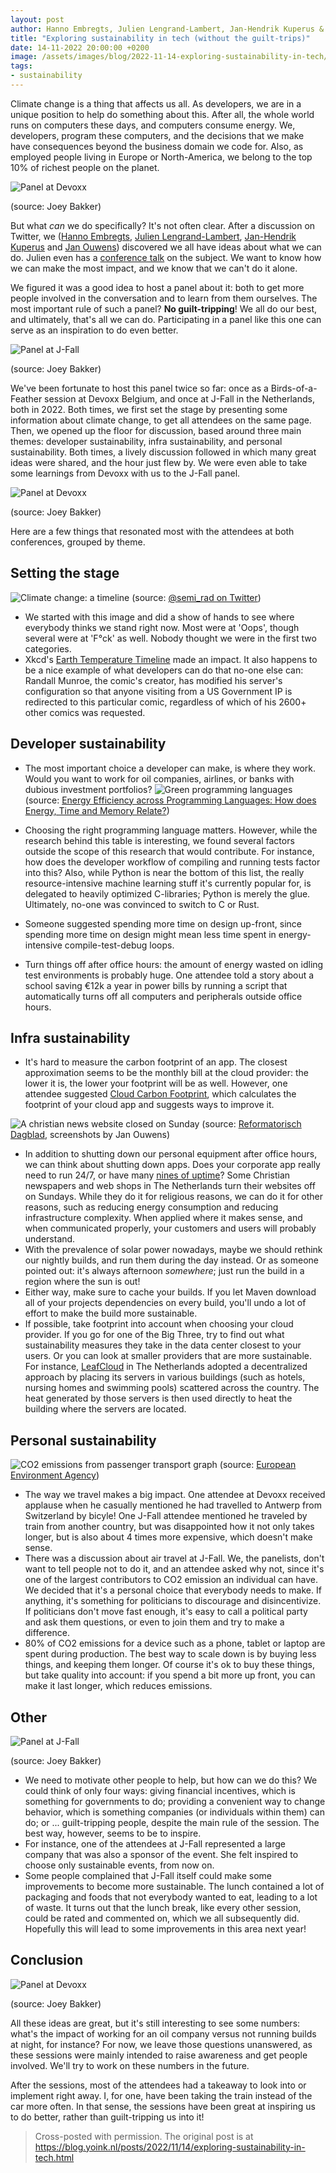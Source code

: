 ```yaml
---
layout: post
author: Hanno Embregts, Julien Lengrand-Lambert, Jan-Hendrik Kuperus & Jan Ouwens
title: "Exploring sustainability in tech (without the guilt-trips)"
date: 14-11-2022 20:00:00 +0200
image: /assets/images/blog/2022-11-14-exploring-sustainability-in-tech/IMG_1142.JPG
tags: 
- sustainability
---
```


Climate change is a thing that affects us all. As developers, we are in a unique position to help do something about this. After all, the whole world runs on computers these days, and computers consume energy. We, developers, program these computers, and the decisions that we make have consequences beyond the business domain we code for. Also, as employed people living in Europe or North-America, we belong to the top 10% of richest people on the planet.

![Panel at Devoxx](/assets/images/blog/2022-11-14-exploring-sustainability-in-tech/IMG_1142.JPG) 

(source: Joey Bakker)

But what _can_ we do specifically? It's not often clear. After a discussion on Twitter, we ([Hanno Embregts](https://twitter.com/hannotify), [Julien Lengrand-Lambert](https://twitter.com/jlengrand), [Jan-Hendrik Kuperus](https://twitter.com/jhkuperus) and [Jan Ouwens](https://twitter.com/jqno)) discovered we all have ideas about what we can do. Julien even has a [conference talk](https://www.youtube.com/watch?v=umQby6H50xI) on the subject. We want to know how we can make the most impact, and we know that we can't do it alone.

We figured it was a good idea to host a panel about it: both to get more people involved in the conversation and to learn from them ourselves. The most important rule of such a panel? **No guilt-tripping**! We all do our best, and ultimately, that's all we can do. Participating in a panel like this one can serve as an inspiration to do even better.

![Panel at J-Fall](/assets/images/blog/2022-11-14-exploring-sustainability-in-tech/img_1198.jpg) 

(source: Joey Bakker)

We've been fortunate to host this panel twice so far: once as a Birds-of-a-Feather session at Devoxx Belgium, and once at J-Fall in the Netherlands, both in 2022. Both times, we first set the stage by presenting some information about climate change, to get all attendees on the same page. Then, we opened up the floor for discussion, based around three main themes: developer sustainability, infra sustainability, and personal sustainability. Both times, a lively discussion followed in which many great ideas were shared, and the hour just flew by. We were even able to take some learnings from Devoxx with us to the J-Fall panel.

![Panel at Devoxx](/assets/images/blog/2022-11-14-exploring-sustainability-in-tech/IMG_1144.JPG) 

(source: Joey Bakker)

Here are a few things that resonated most with the attendees at both conferences, grouped by theme.

## Setting the stage

![Climate change: a timeline](/assets/images/blog/2022-11-14-exploring-sustainability-in-tech/semi_rad.jpg) (source: [@semi_rad on Twitter](https://twitter.com/semi_rad/status/1055192820124856320))

- We started with this image and did a show of hands to see where everybody thinks we stand right now. Most were at 'Oops', though several were at 'F°ck' as well. Nobody thought we were in the first two categories.
- Xkcd's [Earth Temperature Timeline](https://xkcd.com/1732/) made an impact. It also happens to be a nice example of what developers can do that no-one else can: Randall Munroe, the comic's creator, has modified his server's configuration so that anyone visiting from a US Government IP is redirected to this particular comic, regardless of which of his 2600+ other comics was requested.

## Developer sustainability

- The most important choice a developer can make, is where they work. Would you want to work for oil companies, airlines, or banks with dubious investment portfolios?
![Green programming languages](/assets/images/blog/2022-11-14-exploring-sustainability-in-tech/greenlanguages.png) (source: [Energy Efficiency across Programming Languages: How does Energy, Time and Memory Relate?](https://sites.google.com/view/energy-efficiency-languages))

- Choosing the right programming language matters. However, while the research behind this table is interesting, we found several factors outside the scope of this research that would contribute. For instance, how does the developer workflow of compiling and running tests factor into this? Also, while Python is near the bottom of this list, the really resource-intensive machine learning stuff it's currently popular for, is delegated to heavily optimized C-libraries; Python is merely the glue. Ultimately, no-one was convinced to switch to C or Rust.
- Someone suggested spending more time on design up-front, since spending more time on design might mean less time spent in energy-intensive compile-test-debug loops.
- Turn things off after office hours: the amount of energy wasted on idling test environments is probably huge. One attendee told a story about a school saving €12k a year in power bills by running a script that automatically turns off all computers and peripherals outside office hours.

## Infra sustainability

- It's hard to measure the carbon footprint of an app. The closest approximation seems to be the monthly bill at the cloud provider: the lower it is, the lower your footprint will be as well. However, one attendee suggested [Cloud Carbon Footprint](https://www.cloudcarbonfootprint.org/), which calculates the footprint of your cloud app and suggests ways to improve it.

![A christian news website closed on Sunday](/assets/images/blog/2022-11-14-exploring-sustainability-in-tech/sunday.jpg) 
(source: [Reformatorisch Dagblad](https://www.rd.nl), screenshots by Jan Ouwens)

- In addition to shutting down our personal equipment after office hours, we can think about shutting down apps. Does your corporate app really need to run 24/7, or have many [nines of uptime](https://en.wikipedia.org/wiki/High_availability#%22Nines%22)? Some Christian newspapers and web shops in The Netherlands turn their websites off on Sundays. While they do it for religious reasons, we can do it for other reasons, such as reducing energy consumption and reducing infrastructure complexity. When applied where it makes sense, and when communicated properly, your customers and users will probably understand.
- With the prevalence of solar power nowadays, maybe we should rethink our nightly builds, and run them during the day instead. Or as someone pointed out: it's always afternoon _somewhere_; just run the build in a region where the sun is out!
- Either way, make sure to cache your builds. If you let Maven download all of your projects dependencies on every build, you'll undo a lot of effort to make the build more sustainable.
- If possible, take footprint into account when choosing your cloud provider. If you go for one of the Big Three, try to find out what sustainability measures they take in the data center closest to your users. Or you can look at smaller providers that are more sustainable. For instance, [LeafCloud](https://www.leaf.cloud/) in The Netherlands adopted a decentralized approach by placing its servers in various buildings (such as hotels, nursing homes and swimming pools) scattered across the country. The heat generated by those servers is then used directly to heat the building where the servers are located.

## Personal sustainability

![CO2 emissions from passenger transport graph](/assets/images/blog/2022-11-14-exploring-sustainability-in-tech/co2-emissions-from-passenger-transport.jpg) 
(source: [European Environment Agency](https://www.eea.europa.eu/media/infographics/co2-emissions-from-passenger-transport/view))

- The way we travel makes a big impact. One attendee at Devoxx received applause when he casually mentioned he had travelled to Antwerp from Switzerland by bicyle! One J-Fall attendee mentioned he traveled by train from another country, but was disappointed how it not only takes longer, but is also about 4 times more expensive, which doesn't make sense.
- There was a discussion about air travel at J-Fall. We, the panelists, don't want to tell people not to do it, and an attendee asked why not, since it's one of the largest contributors to CO2 emission an individual can have. We decided that it's a personal choice that everybody needs to make. If anything, it's something for politicians to discourage and disincentivize. If politicians don't move fast enough, it's easy to call a political party and ask them questions, or even to join them and try to make a difference.
- 80% of CO2 emissions for a device such as a phone, tablet or laptop are spent during production. The best way to scale down is by buying less things, and keeping them longer. Of course it's ok to buy these things, but take quality into account: if you spend a bit more up front, you can make it last longer, which reduces emissions.

## Other

![Panel at J-Fall](/assets/images/blog/2022-11-14-exploring-sustainability-in-tech/img_1200.jpg) 

(source: Joey Bakker)

- We need to motivate other people to help, but how can we do this? We could think of only four ways: giving financial incentives, which is something for governments to do; providing a convenient way to change behavior, which is something companies (or individuals within them) can do; or ... guilt-tripping people, despite the main rule of the session. The best way, however, seems to be to inspire.
- For instance, one of the attendees at J-Fall represented a large company that was also a sponsor of the event. She felt inspired to choose only sustainable events, from now on.
- Some people complained that J-Fall itself could make some improvements to become more sustainable. The lunch contained a lot of packaging and foods that not everybody wanted to eat, leading to a lot of waste. It turns out that the lunch break, like every other session, could be rated and commented on, which we all subsequently did. Hopefully this will lead to some improvements in this area next year!

## Conclusion

![Panel at Devoxx](/assets/images/blog/2022-11-14-exploring-sustainability-in-tech/IMG_1149.JPG) 

(source: Joey Bakker)

All these ideas are great, but it's still interesting to see some numbers: what's the impact of working for an oil company versus not running builds at night, for instance? For now, we leave those questions unanswered, as these sessions were mainly intended to raise awareness and get people involved. We'll try to work on these numbers in the future.

After the sessions, most of the attendees had a takeaway to look into or implement right away. I, for one, have been taking the train instead of the car more often. In that sense, the sessions have been great at inspiring us to do better, rather than guilt-tripping us into it!

> Cross-posted with permission. The original post is at <https://blog.yoink.nl/posts/2022/11/14/exploring-sustainability-in-tech.html>